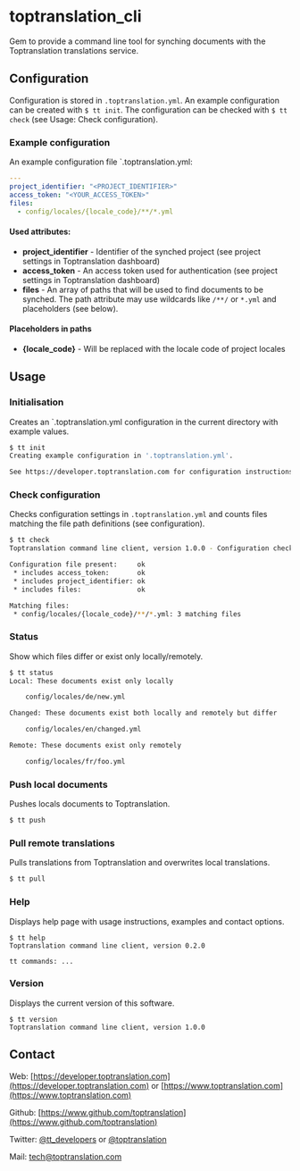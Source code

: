 # toptranslation_cli
Gem to provide a command line tool for synching documents with the Toptranslation translations service.

## Configuration

Configuration is stored in `.toptranslation.yml`. An example configuration can be created with `$ tt init`. The configuration can be checked with `$ tt check` (see Usage: Check configuration).

### Example configuration

An example configuration file `.toptranslation.yml:

```yaml
---
project_identifier: "<PROJECT_IDENTIFIER>"
access_token: "<YOUR_ACCESS_TOKEN>"
files:
  - config/locales/{locale_code}/**/*.yml
```

#### Used attributes:
+ **project_identifier** - Identifier of the synched project (see project settings in Toptranslation dashboard)
+ **access_token** - An access token used for authentication (see project settings in Toptranslation dashboard)
+ **files** - An array of paths that will be used to find documents to be synched. The path attribute may use wildcards like `/**/` or `*.yml` and placeholders (see below).

#### Placeholders in paths

+ **{locale_code}** - Will be replaced with the locale code of project locales

## Usage

### Initialisation

Creates an `.toptranslation.yml configuration in the current directory with example values.

```bash
$ tt init
Creating example configuration in '.toptranslation.yml'.

See https://developer.toptranslation.com for configuration instructions.
```

### Check configuration

Checks configuration settings in `.toptranslation.yml` and counts files matching the file path definitions (see configuration).

```bash
$ tt check
Toptranslation command line client, version 1.0.0 - Configuration check

Configuration file present:     ok
 * includes access_token:       ok
 * includes project_identifier: ok
 * includes files:              ok

Matching files:
 * config/locales/{locale_code}/**/*.yml: 3 matching files
```

### Status

Show which files differ or exist only locally/remotely.

```bash
$ tt status
Local: These documents exist only locally

	config/locales/de/new.yml

Changed: These documents exist both locally and remotely but differ

	config/locales/en/changed.yml

Remote: These documents exist only remotely

	config/locales/fr/foo.yml
```

### Push local documents

Pushes locals documents to Toptranslation.

```bash
$ tt push
```

### Pull remote translations

Pulls translations from Toptranslation and overwrites local translations.

```bash
$ tt pull
```

### Help

Displays help page with usage instructions, examples and contact options.

```
$ tt help
Toptranslation command line client, version 0.2.0

tt commands: ...
```

### Version

Displays the current version of this software.

```
$ tt version
Toptranslation command line client, version 1.0.0
```

## Contact
Web: [https://developer.toptranslation.com](https://developer.toptranslation.com) or
[https://www.toptranslation.com](https://www.toptranslation.com)

Github: [https://www.github.com/toptranslation](https://www.github.com/toptranslation)

Twitter: [@tt_developers](http://www.twitter.com/tt_developers) or [@toptranslation](http://www.twitter.com/toptranslation)

Mail: tech@toptranslation.com
